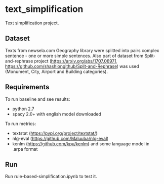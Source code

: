# text_simplification
Text simplification project.

## Dataset ##
Texts from newsela.com Geography library were splitted into pairs complex sentence - one or more simple sentences.
Also part of dataset from Split-and-rephrase project (https://arxiv.org/abs/1707.06971, https://github.com/shashiongithub/Split-and-Rephrase) was used (Monument, City, Airport and Building categories).

## Requirements ##
To run baseline and see results:
 - python 2.7
 - spacy 2.0+ with english model downloaded

To run metrics:
 - textstat (https://pypi.org/project/textstat/)
 - nlg-eval (https://github.com/Maluuba/nlg-eval) 
 - kenlm (https://github.com/kpu/kenlm) and some language model in .arpa format

## Run ##
Run rule-based-simplification.ipynb to test it.
